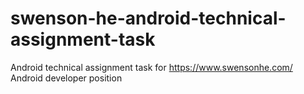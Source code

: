# swenson-he-android-technical-assignment-task
Android technical assignment task for https://www.swensonhe.com/ Android developer position
